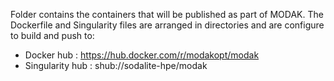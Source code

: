 Folder contains the containers that will be published as part of MODAK.
The Dockerfile and Singularity files are arranged in directories and are
configure to build and push to:
* Docker hub : https://hub.docker.com/r/modakopt/modak
* Singularity hub : shub://sodalite-hpe/modak
